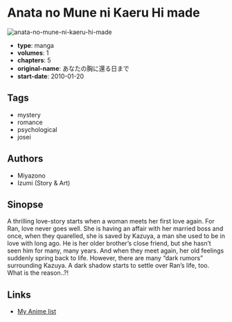 # Anata no Mune ni Kaeru Hi made

![anata-no-mune-ni-kaeru-hi-made](https://cdn.myanimelist.net/images/manga/2/69847.jpg)

-   **type**: manga
-   **volumes**: 1
-   **chapters**: 5
-   **original-name**: あなたの胸に還る日まで
-   **start-date**: 2010-01-20

## Tags

-   mystery
-   romance
-   psychological
-   josei

## Authors

-   Miyazono
-   Izumi (Story & Art)

## Sinopse

A thrilling love-story starts when a woman meets her first love again. For Ran, love never goes well. She is having an affair with her married boss and once, when they quarelled, she is saved by Kazuya, a man she used to be in love with long ago. He is her older brother’s close friend, but she hasn’t seen him for many, many years. And when they meet again, her old feelings suddenly spring back to life. However, there are many “dark rumors” surrounding Kazuya. A dark shadow starts to settle over Ran’s life, too. What is the reason..?!

## Links

-   [My Anime list](https://myanimelist.net/manga/39331/Anata_no_Mune_ni_Kaeru_Hi_made)
